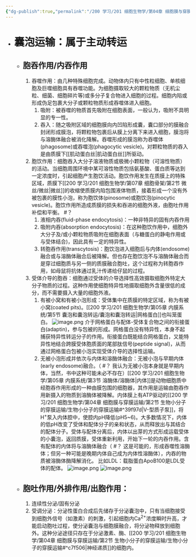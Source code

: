 ```yaml
---
{"dg-publish":true,"permalink":"/200 学习/201 细胞生物学/第04章 细胞膜与穿膜运输/第3节 大分子和颗粒物质的穿膜运输/大分子和颗粒物质的穿膜运输/","title":"大分子和颗粒物质的穿膜运输","created":"2024-01-10T13:48:16.912+08:00","updated":"2024-01-12T16:12:19.614+08:00"}
---
```


- # 囊泡运输：属于主动转运
	- ## 胞吞作用/内吞作用
		1. 吞噬作用：由几种特殊细胞完成。动物体内只有中性粒细胞、单核细胞及巨噬细胞具有吞噬功能。为细胞摄取较大的颗粒物质（无机尘粒、细菌、细胞碎片等)或多分子复合物进入细胞的过程。细胞内陷或形成伪足包裹大分子或颗粒物质形成吞噬体进入细胞。
			1. 吸附：被吞噬的物质首先吸附在细胞表面，一般认为，吸附不具明显的专一性。
			2. 吞入：随之吸附区域的细胞膜向内凹陷形成囊，囊口部分的膜融合封闭形成膜泡，将颗粒物包裹后从膜上分离下来进入细胞，膜泡将与溶酶体融合被消化降解。吞噬形成的膜泡称为吞噬体(phagosome)或吞噬泡(phagocytic vesicle)。对颗粒物质的吞入是由质膜下[[肌动蛋白丝\|肌动蛋白丝]]所驱动。
		2. 胞饮作用：细胞吞入大分子溶液物质或极微小颗粒物（可溶性物质）的活动。当细胞周围环境中某可溶性物质包括氨基酸、蛋白质等达到一定浓度时，引起细胞产生胞饮活动。胞饮作用发生在质膜上的特殊区域，质膜下[[200 学习/201 细胞生物学/第07章 细胞骨架/第2节 微丝/微丝\|微丝]]的收缩使质膜内陷包围液体物质，接着形成一个没有外被包裹的膜性小泡，称为胞饮体(pinosome)或胞饮泡(pinocytic vesicle)。胞饮作用所造成质膜的损失和吞进的细胞外液，由胞吐作用补偿和平衡。 #？
			1. 液相内吞(fluid-phase endocytosis)：一种非特异的固有内吞作用
			2. 吸附内吞(absorption endocytosis)：在这种胞饮作用中，细胞外大分子及/或小颗粒物质吸附在细胞表面（与糖蛋白的静电作用或与受体结合)，因此具有一定的特异性。
			3. 转胞吞作用(transcytosis)：胞饮泡进入细胞后与内体(endosome)融合或与溶酶体融合后被降解。但也存在胞饮泡不与溶酶体融合而是穿过细胞质与另一侧的质膜融合胞吐，这个过程称为转胞吞作用，如母鼠将抗体通过乳汁传递给仔鼠的过程。
		3. 受体介导的胞吞：细胞通过受体的介导选择性高效摄取细胞外特定大分子物质的过程。这种作用使细胞特异性地摄取细胞外含量很低的成分，而不需要摄入大量的细胞外液。
			1. 有被小窝和有被小泡形成：受体集中在质膜的特定区域，称为有被小窝(coated pits)。[[200 学习/201 细胞生物学/第05章 内膜系统/第5节 囊泡和囊泡转运/囊泡和囊泡转运\|网格蛋白]]也叫笼蛋白。
				![image.png](https://cdn.jsdelivr.net/gh/Dolan-Lance/Image-Jiang/202401101510912.jpg)
				介于网格蛋白与配体-受体复合物之间的衔接蛋白(adaptin)，参与包被的形成。网格蛋白没有特异性，本身不起捕获特异性转运分子的作用。衔接蛋白既能结合网格蛋白，又能特异性地结合跨膜受体胞质面的尾部肽信号(peptide signal)，从而通过网格蛋白包被小泡实现受体介导的选择性运输。
			2. 无被小泡形成并依次与内体和溶酶体融合：无被小泡与早期内体(early endosome)融合。（ #？ 我认为无被小泡本身就是早期内体，当然，书中这种可能未必不存在）[[200 学习/201 细胞生物学/第05章 内膜系统/第3节 溶酶体/溶酶体\|内体]]是动物细胞质中经胞吞作用形成的一种由膜包围的细胞器，其作用是运输由胞吞作用新摄入的物质到溶酶体被降解。内体膜上有ATP驱动的[[200 学习/201 细胞生物学/第04章 细胞膜与穿膜运输/第2节 生物小分子的穿膜运输/生物小分子的穿膜运输#^39f97d\|V-型质子泵]]，将H<sup>+</sup>泵入内体腔中，使腔内pH降低(pH5~6)。大多数情况下，内体的低pH改变了受体和配体分子的亲和状态，从而释放出与其结合的配体分子。受体与配体分离后，内体以出芽的方式形成运载受体的小囊泡，返回质膜，受体重新利用，开始下一轮的内吞作用。含有配体的内体将与溶酶体融合（ #？ 这是可能的，形成吞噬性溶酶体；但另一种可能是晚期内体自己成为内体性溶酶体），内吞的物质被溶酶体酶降解消化。
				比如LDL：载脂蛋白ApoB100是LDL受体的配体。
				![image.png](https://cdn.jsdelivr.net/gh/Dolan-Lance/Image-Jiang/202401101538655.jpg)
				![image.png](https://cdn.jsdelivr.net/gh/Dolan-Lance/Image-Jiang/202401101539726.jpg)
	- ## 胞吐作用/外排作用/出胞作用：
		1. 连续性分泌/固有分泌
		2. 受调分泌：分泌性蛋白合成后先储存于分泌囊泡中，只有当细胞接受到细胞外信号（如激素）的刺激，引起细胞内Ca<sup>2+</sup>浓度瞬时升高，才能启动胞吐过程，使分泌囊泡与细胞膜融合，将分泌物释放到细胞外。这种分泌途径只存在于分泌激素、酶、[[200 学习/201 细胞生物学/第04章 细胞膜与穿膜运输/第2节 生物小分子的穿膜运输/生物小分子的穿膜运输#^c7f506\|神经递质]]的细胞内。